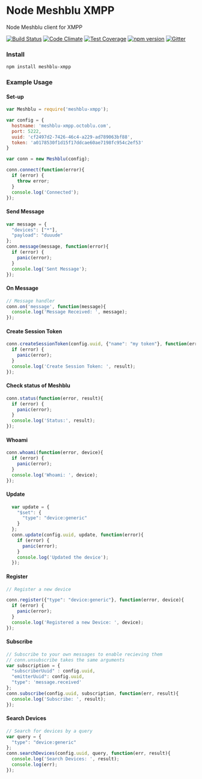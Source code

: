 # Node Meshblu XMPP
Node Meshblu client for XMPP

[![Build Status](https://travis-ci.org/octoblu/node-meshblu-xmpp.svg?branch=master)](https://travis-ci.org/octoblu/)
[![Code Climate](https://codeclimate.com/github/octoblu/node-meshblu-xmpp/badges/gpa.svg)](https://codeclimate.com/github/octoblu/)
[![Test Coverage](https://codeclimate.com/github/octoblu/node-meshblu-xmpp/badges/coverage.svg)](https://codeclimate.com/github/octoblu/)
[![npm version](https://badge.fury.io/js/meshblu-xmpp.svg)](http://badge.fury.io/js/)
[![Gitter](https://badges.gitter.im/octoblu/help.svg)](https://gitter.im/octoblu/help)

### Install

```bash
npm install meshblu-xmpp
```

### Example Usage

#### Set-up

```js
var Meshblu = require('meshblu-xmpp');

var config = {
  hostname: 'meshblu-xmpp.octoblu.com',
  port: 5222,
  uuid: 'cf2497d2-7426-46c4-a229-ad789063bf88',
  token: 'a0178530f1d15f17ddcae60ae7198fc954c2ef53'
}

var conn = new Meshblu(config);

conn.connect(function(error){
  if (error) {
    throw error;
  }
  console.log('Connected');
});
```

#### Send Message

```js
var message = {
  "devices": ["*"],
  "payload": "duuude"
};
conn.message(message, function(error){
  if (error) {
    panic(error);
  }
  console.log('Sent Message');
});
```

#### On Message

```js
// Message handler
conn.on('message', function(message){
  console.log('Message Received: ', message);
});
```

#### Create Session Token

```js
conn.createSessionToken(config.uuid, {"name": "my token"}, function(error, result){
  if (error) {
    panic(error);
  }
  console.log('Create Session Token: ', result);
});
```

#### Check status of Meshblu

```js
conn.status(function(error, result){
  if (error) {
    panic(error);
  }
  console.log('Status:', result);
});
```

#### Whoami

```js
conn.whoami(function(error, device){
  if (error) {
    panic(error);
  }
  console.log('Whoami: ', device);
});
```

#### Update

```js
  var update = {
    "$set": {
      "type": "device:generic"
    }
  };
  conn.update(config.uuid, update, function(error){
    if (error) {
      panic(error);
    }
    console.log('Updated the device');
  });
```

#### Register

```js
// Register a new device

conn.register({"type": "device:generic"}, function(error, device){
  if (error) {
    panic(error);
  }
  console.log('Registered a new Device: ', device);
});
```

#### Subscribe

```js
// Subscribe to your own messages to enable recieving them
// conn.unsubscribe takes the same arguments
var subscription = {
  "subscriberUuid" : config.uuid,
  "emitterUuid": config.uuid,
  "type": 'message.received'
};
conn.subscribe(config.uuid, subscription, function(err, result){
  console.log('Subscribe: ', result);
});
```

#### Search Devices
```js
// Search for devices by a query
var query = {
  "type": "device:generic"
};
conn.searchDevices(config.uuid, query, function(err, result){
  console.log('Search Devices: ', result);
  console.log(err);
});
```
